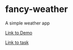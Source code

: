 # fancy-weather

A simple weather app

[Link to Demo](https://tastypurgen-fancy-weather.netlify.app/)

[Link to task](https://github.com/tastypurgen/fancy-weather/blob/master/task.md)